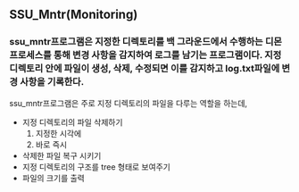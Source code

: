 ## SSU_Mntr(Monitoring)
### ssu_mntr프로그램은 지정한 디렉토리를 백 그라운드에서 수행하는 디몬 프로세스를 통해 변경 사항을 감지하여 로그를 남기는 프로그램이다. 지정 디렉토리 안에 파일이 생성, 삭제, 수정되면 이를 감지하고 log.txt파일에 변경 사항을 기록한다.

ssu_mntr프로그램은 주로 지정 디렉토리의 파일을 다루는 역할을 하는데,

* 지정 디렉토리의 파일 삭제하기
	1. 지정한 시각에
	2. 바로 즉시
* 삭제한 파일 복구 시키기
* 지정 디렉토리의 구조를 tree 형태로 보여주기
*  파일의 크기를 출력
